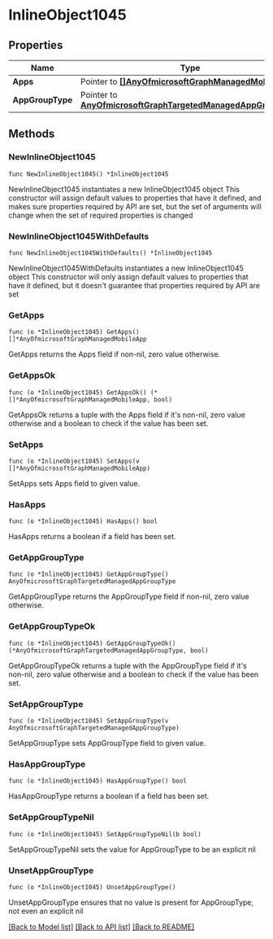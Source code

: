 # InlineObject1045

## Properties

Name | Type | Description | Notes
------------ | ------------- | ------------- | -------------
**Apps** | Pointer to [**[]AnyOfmicrosoftGraphManagedMobileApp**](AnyOfmicrosoftGraphManagedMobileApp.md) |  | [optional] 
**AppGroupType** | Pointer to [**AnyOfmicrosoftGraphTargetedManagedAppGroupType**](anyOf&lt;microsoft.graph.targetedManagedAppGroupType&gt;.md) |  | [optional] 

## Methods

### NewInlineObject1045

`func NewInlineObject1045() *InlineObject1045`

NewInlineObject1045 instantiates a new InlineObject1045 object
This constructor will assign default values to properties that have it defined,
and makes sure properties required by API are set, but the set of arguments
will change when the set of required properties is changed

### NewInlineObject1045WithDefaults

`func NewInlineObject1045WithDefaults() *InlineObject1045`

NewInlineObject1045WithDefaults instantiates a new InlineObject1045 object
This constructor will only assign default values to properties that have it defined,
but it doesn't guarantee that properties required by API are set

### GetApps

`func (o *InlineObject1045) GetApps() []*AnyOfmicrosoftGraphManagedMobileApp`

GetApps returns the Apps field if non-nil, zero value otherwise.

### GetAppsOk

`func (o *InlineObject1045) GetAppsOk() (*[]*AnyOfmicrosoftGraphManagedMobileApp, bool)`

GetAppsOk returns a tuple with the Apps field if it's non-nil, zero value otherwise
and a boolean to check if the value has been set.

### SetApps

`func (o *InlineObject1045) SetApps(v []*AnyOfmicrosoftGraphManagedMobileApp)`

SetApps sets Apps field to given value.

### HasApps

`func (o *InlineObject1045) HasApps() bool`

HasApps returns a boolean if a field has been set.

### GetAppGroupType

`func (o *InlineObject1045) GetAppGroupType() AnyOfmicrosoftGraphTargetedManagedAppGroupType`

GetAppGroupType returns the AppGroupType field if non-nil, zero value otherwise.

### GetAppGroupTypeOk

`func (o *InlineObject1045) GetAppGroupTypeOk() (*AnyOfmicrosoftGraphTargetedManagedAppGroupType, bool)`

GetAppGroupTypeOk returns a tuple with the AppGroupType field if it's non-nil, zero value otherwise
and a boolean to check if the value has been set.

### SetAppGroupType

`func (o *InlineObject1045) SetAppGroupType(v AnyOfmicrosoftGraphTargetedManagedAppGroupType)`

SetAppGroupType sets AppGroupType field to given value.

### HasAppGroupType

`func (o *InlineObject1045) HasAppGroupType() bool`

HasAppGroupType returns a boolean if a field has been set.

### SetAppGroupTypeNil

`func (o *InlineObject1045) SetAppGroupTypeNil(b bool)`

 SetAppGroupTypeNil sets the value for AppGroupType to be an explicit nil

### UnsetAppGroupType
`func (o *InlineObject1045) UnsetAppGroupType()`

UnsetAppGroupType ensures that no value is present for AppGroupType, not even an explicit nil

[[Back to Model list]](../README.md#documentation-for-models) [[Back to API list]](../README.md#documentation-for-api-endpoints) [[Back to README]](../README.md)


